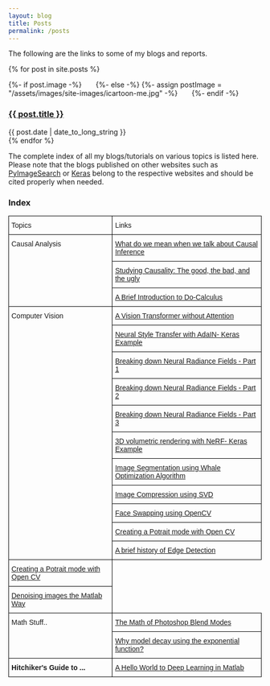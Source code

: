 ```yaml
---
layout: blog
title: Posts
permalink: /posts
---
```

The following are the links to some of my blogs and reports.

{% for post in site.posts %}
<div class="blog-roll-posts">
  <article>
      {%- if post.image -%}
          <img src="{{- post.image | relative_url -}}" alt="" class="blog-roll-image" style="padding-right: 20px;">
        {%- else -%}
          {%- assign postImage = "/assets/images/site-images/icartoon-me.jpg" -%}
          <img src="{{- postImage | relative_url -}}" alt="" class="blog-roll-image" style="padding-right: 20px;">
        {%- endif -%}
    <h3>
      <a href="{{ post.url }}">
        {{ post.title }}
      </a>
    </h3>
    <time datetime="{{ post.date | date: "%Y-%m-%d" }}">{{ post.date | date_to_long_string }}</time>
  </article>
  </div>
{% endfor %}


The complete index of all my blogs/tutorials on various topics is listed here. Please note that the blogs published on other websites such as [PyImageSearch](https://www.pyimagesearch.com/) or [Keras](https://keras.io/examples/) belong to the respective websites and should be cited properly when needed.

### Index

<style type="text/css">
.tg  {border-collapse:collapse;border-spacing:0;}
.tg td{border-color:black;border-style:solid;border-width:1px;font-family:Arial, sans-serif;font-size:14px;
  overflow:hidden;padding:10px 5px;word-break:normal;}
.tg th{border-color:black;border-style:solid;border-width:1px;font-family:Arial, sans-serif;font-size:14px;
  font-weight:normal;overflow:hidden;padding:10px 5px;word-break:normal;}
.tg .tg-0lax{text-align:left;vertical-align:top}
</style>
<table class="tg">
<thead>
  <tr>
    <th class="tg-0lax">Topics</th>
    <th class="tg-0lax">Links</th>
  </tr>
</thead>
<tbody>
  <tr>
    <td class="tg-0lax" rowspan="3">Causal Analysis</td>
    <td class="tg-0lax"><a href="https://ritwikraha.github.io/causal-blog-1" target="_blank" rel="noopener noreferrer">What do we mean when we talk about Causal Inference</a></td>
  </tr>
  <tr>
    <td class="tg-0lax"><a href="https://ritwikraha.github.io/causal-blog-2" target="_blank" rel="noopener noreferrer">Studying Causality: The good, the bad, and the ugly</a></td>
  </tr>
  <tr>
    <td class="tg-0lax"><a href="https://ritwikraha.github.io/causal-blog-3" target="_blank" rel="noopener noreferrer">A Brief Introduction to Do-Calculus</a></td>
  </tr>
  <tr>
    <td class="tg-0lax" rowspan="11">Computer Vision</td>
    <td class="tg-0lax"><a href="https://keras.io/examples/vision/shiftvit/" target="_blank" rel="noopener noreferrer">A Vision Transformer without Attention</a></td>
  </tr>
    <tr>
    <td class="tg-0lax"><a href="https://keras.io/examples/generative/adain/" target="_blank" rel="noopener noreferrer">Neural Style Transfer with AdaIN- Keras Example</a></td>
  </tr>

  <tr>
    <td class="tg-0lax"><a href="https://www.pyimagesearch.com/2021/11/10/computer-graphics-and-deep-learning-with-nerf-using-tensorflow-and-keras-part-1/" target="_blank" rel="noopener noreferrer">Breaking down Neural Radiance Fields - Part 1</a></td>
  </tr>
  <tr>
    <td class="tg-0lax"><a href="https://www.pyimagesearch.com/2021/11/17/computer-graphics-and-deep-learning-with-nerf-using-tensorflow-and-keras-part-2/" target="_blank" rel="noopener noreferrer">Breaking down Neural Radiance Fields - Part 2</a></td>
  </tr>
  <tr>
    <td class="tg-0lax"><a href="https://www.pyimagesearch.com/2021/11/24/computer-graphics-and-deep-learning-with-nerf-using-tensorflow-and-keras-part-3/" target="_blank" rel="noopener noreferrer">Breaking down Neural Radiance Fields - Part 3</a></td>
  </tr>
  <tr>
    <td class="tg-0lax"><a href="https://keras.io/examples/vision/nerf/" target="_blank" rel="noopener noreferrer">3D volumetric rendering with NeRF- Keras Example</a></td>
  </tr>
  <tr>
    <td class="tg-0lax"><a href="https://nbviewer.jupyter.org/gist/ritwikraha/e02e9b04b19bc582776464062c449a2a" target="_blank" rel="noopener noreferrer">Image Segmentation using Whale Optimization Algorithm</a></td>
  </tr>
  <tr>
    <td class="tg-0lax"><a href="https://nbviewer.jupyter.org/gist/ritwikraha/b10fe117a4f0c816fec69f99f1061f87" target="_blank" rel="noopener noreferrer">Image Compression using SVD</a><br></td>
  </tr>
  <tr>
    <td class="tg-0lax"><a href="https://nbviewer.jupyter.org/gist/ritwikraha/ee9730284a33935317d78d9205304f0f" target="_blank" rel="noopener noreferrer">Face Swapping using OpenCV</a></td>
  </tr>
  <tr>
    <td class="tg-0lax"><a href="https://medium.com/@ritwikraha.nsec/creating-a-portrait-mode-with-opencv-60379bb295f0" target="_blank" rel="noopener noreferrer">Creating a Potrait mode with Open CV</a></td>
  </tr>
  <tr>
    <td class="tg-0lax"><a href="https://medium.com/@ritwikraha.nsec/a-brief-history-of-edge-detection-b2008f2ff3c4" target="_blank" rel="noopener noreferrer">A brief history of Edge Detection</a></td>
  </tr>
  <tr>
    <td class="tg-0lax"><a href="https://medium.com/@ritwikraha.nsec/creating-a-portrait-mode-with-opencv-60379bb295f0" target="_blank" rel="noopener noreferrer">Creating a Potrait mode with Open CV</a></td>
  </tr>
  <tr>
    <td class="tg-0lax"><a href="https://medium.com/@ritwikraha.nsec/denoising-images-the-matlab-way-5b2de6ae5efe" target="_blank" rel="noopener noreferrer">Denoising images the Matlab Way</a></td>
  </tr>
  <tr>
    <td class="tg-0lax" rowspan="2">Math Stuff..</td>
    <td class="tg-0lax"><a href="https://ritwikraha.github.io/math-of-photoshop-blend-modes" target="_blank" rel="noopener noreferrer">The Math of Photoshop Blend Modes</a></td>
  </tr>
  <tr>
    <td class="tg-0lax"><a href="https://ritwikraha.github.io/why-exponential-decay" target="_blank" rel="noopener noreferrer">Why model decay using the exponential function?</a></td>
  </tr>
  <tr>
    <td class="tg-0lax"><span style="font-weight:bold">Hitchiker's Guide to ...</span></td>
    <td class="tg-0lax"><a href="https://medium.com/@ritwikraha.nsec/a-hello-world-to-deep-learning-in-matlab-20f0f87acfa9" target="_blank" rel="noopener noreferrer">A Hello World to Deep Learning in Matlab</a></td>
  </tr>
</tbody>
</table>
